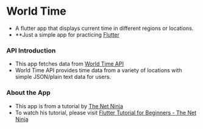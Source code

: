 # World Time

- A flutter app that displays current time in different regions or locations.
- **Just a simple app for practicing [Flutter](https://flutter.dev/)

### API Introduction

- This app fetches data from [World Time API](http://worldtimeapi.org/)
- World Time API provides time data from a variety of locations with simple JSON/plain text data for users.

### About the App

- This app is from a tutorial by [The Net Ninja](https://www.youtube.com/channel/UCW5YeuERMmlnqo4oq8vwUpg)
- To watch his tutorial, please visit [Flutter Tutorial for Beginners - The Net Ninja](https://www.youtube.com/playlist?list=PL4cUxeGkcC9jLYyp2Aoh6hcWuxFDX6PBJ)